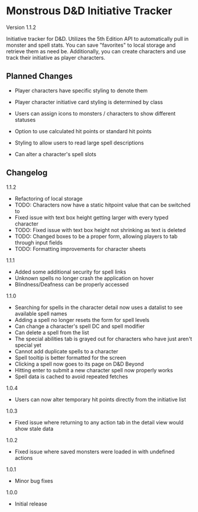 # Monstrous D&D Initiative Tracker

Version 1.1.2

Initiative tracker for D&D. Utilizes the 5th Edition API to automatically pull in monster and spell stats. You can save "favorites" to local storage and retrieve them as need be. Additionally, you can create characters and use track their initiative as player characters.

## Planned Changes

- Player characters have specific styling to denote them

- Player character initiative card styling is determined by class

- Users can assign icons to monsters / characters to show different statuses

- Option to use calculated hit points or standard hit points

- Styling to allow users to read large spell descriptions

- Can alter a character's spell slots

## Changelog

1.1.2
- Refactoring of local storage
- TODO: Characters now have a static hitpoint value that can be switched to
- Fixed issue with text box height getting larger with every typed character
- TODO: Fixed issue with text box height not shrinking as text is deleted
- TODO: Changed boxes to be a proper form, allowing players to tab through input fields
- TODO: Formatting improvements for character sheets

1.1.1
- Added some additional security for spell links
- Unknown spells no longer crash the application on hover
- Blindness/Deafness can be properly accessed

1.1.0
- Searching for spells in the character detail now uses a datalist to see available spell names
- Adding a spell no longer resets the form for spell levels
- Can change a character's spell DC and spell modifier
- Can delete a spell from the list
- The special abilities tab is grayed out for characters who have just aren't special yet
- Cannot add duplicate spells to a character
- Spell tooltip is better formatted for the screen
- Clicking a spell now goes to its page on D&D Beyond
- Hitting enter to submit a new character spell now properly works
- Spell data is cached to avoid repeated fetches

1.0.4
- Users can now alter temporary hit points directly from the initiative list

1.0.3
- Fixed issue where returning to any action tab in the detail view would show stale data

1.0.2
- Fixed issue where saved monsters were loaded in with undefined actions

1.0.1
- Minor bug fixes

1.0.0
- Initial release
